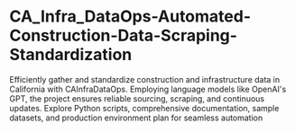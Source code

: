 # CA_Infra_DataOps-Automated-Construction-Data-Scraping-Standardization
Efficiently gather and standardize construction and infrastructure data in California with CAInfraDataOps. Employing language models like OpenAI's GPT, the project ensures reliable sourcing, scraping, and continuous updates. Explore Python scripts, comprehensive documentation, sample datasets, and production environment plan for seamless automation
